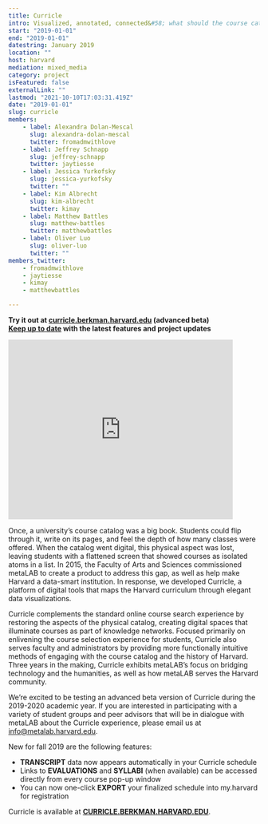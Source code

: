 ```yaml
---
title: Curricle
intro: Visualized, annotated, connected&#58; what should the course catalog look like in the 21st century? Leveraging data and design in a post-disciplinary era.
start: "2019-01-01"
end: "2019-01-01"
datestring: January 2019
location: ""
host: harvard
mediation: mixed_media
category: project
isFeatured: false
externalLink: ""
lastmod: "2021-10-10T17:03:31.419Z"
date: "2019-01-01"
slug: curricle
members:
    - label: Alexandra Dolan-Mescal
      slug: alexandra-dolan-mescal
      twitter: fromadmwithlove
    - label: Jeffrey Schnapp
      slug: jeffrey-schnapp
      twitter: jaytiesse
    - label: Jessica Yurkofsky
      slug: jessica-yurkofsky
      twitter: ""
    - label: Kim Albrecht
      slug: kim-albrecht
      twitter: kimay
    - label: Matthew Battles
      slug: matthew-battles
      twitter: matthewbattles
    - label: Oliver Luo
      slug: oliver-luo
      twitter: ""
members_twitter:
    - fromadmwithlove
    - jaytiesse
    - kimay
    - matthewbattles

---
```

**Try it out at [curricle.berkman.harvard.edu](http://curricle.berkman.harvard.edu) (advanced beta)<br />
[Keep up to date](http://curricledev.wpengine.com) with the latest features and project updates**

<iframe src="https://player.vimeo.com/video/354848830" width="450" height="360" frameborder="0" allow="autoplay; fullscreen" allowfullscreen></iframe>


Once, a university’s course catalog was a big book. Students could flip through it, write on its pages, and feel the depth of how many classes were offered. When the catalog went digital, this physical aspect was lost, leaving students with a flattened screen that showed courses as isolated atoms in a list. In 2015, the Faculty of Arts and Sciences commissioned metaLAB to create a product to address this gap, as well as help make Harvard a data-smart institution. In response, we developed Curricle, a platform of digital tools that maps the Harvard curriculum through elegant data visualizations. 

Curricle complements the standard online course search experience by restoring the aspects of the physical catalog, creating digital spaces that illuminate courses as part of knowledge networks. Focused primarily on enlivening the course selection experience for students, Curricle also serves faculty and administrators by providing more functionally intuitive methods of engaging with the course catalog and the history of Harvard. Three years in the making, Curricle exhibits metaLAB’s focus on bridging technology and the humanities, as well as how metaLAB serves the Harvard community.

We’re excited to be testing an advanced beta version of Curricle during the 2019-2020 academic year. If you are interested in participating with a variety of student groups and peer advisors that will be in dialogue with metaLAB about the Curricle experience, please email us at [info@metalab.harvard.edu](mailto:info@metalab.harvard.edu).

New for fall 2019 are the following features:
- **TRANSCRIPT** data now appears automatically in your Curricle schedule
- Links to **EVALUATIONS** and **SYLLABI** (when available) can be accessed directly from every course pop-up window
- You can now one-click **EXPORT** your finalized schedule into my.harvard for registration


Curricle is available at **[CURRICLE.BERKMAN.HARVARD.EDU](http://curricle.berkman.harvard.edu/)**.